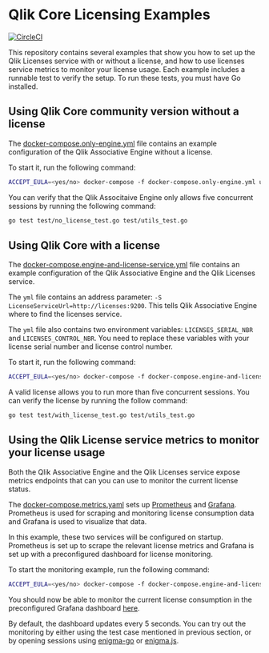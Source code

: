 # Qlik Core Licensing Examples

[![CircleCI](https://circleci.com/gh/qlik-oss/core-using-licenses.svg?style=shield)](https://circleci.com/gh/qlik-oss/core-using-licenses)

This repository contains several examples that show you how to set up the Qlik Licenses service with or without a license, and how to use licenses service metrics to monitor your license usage. Each example includes a runnable test to verify the setup. To run these tests, you must have Go installed.

## Using Qlik Core community version without a license

The [docker-compose.only-engine.yml](./docker-compose.only-engine) file contains an example configuration of the Qlik Associative Engine without a license.

To start it, run the following command:

```bash
ACCEPT_EULA=<yes/no> docker-compose -f docker-compose.only-engine.yml up -d
```

You can verify that the Qlik Associtaive Engine only allows five concurrent sessions by running the following command:

```bash
go test test/no_license_test.go test/utils_test.go
```

## Using Qlik Core with a license

The [docker-compose.engine-and-license-service.yml](./docker-compose.engine-and-license-service.yml) file contains an example configuration of the Qlik Associative Engine and the Qlik Licenses service.

The `yml` file contains an address parameter: `-S LicenseServiceUrl=http://licenses:9200`. This tells Qlik Associative Engine where to find the licenses service.

The `yml` file also contains two environment variables: `LICENSES_SERIAL_NBR` and `LICENSES_CONTROL_NBR`. You need to replace these variables with your license serial number and license control number.

To start it, run the following command:

```bash
ACCEPT_EULA=<yes/no> docker-compose -f docker-compose.engine-and-license-service.yml up -d
```

A valid license allows you to run more than five concurrent sessions. You can verify the license by running the follow command:

```bash
go test test/with_license_test.go test/utils_test.go
```

## Using the Qlik License service metrics to monitor your license usage

Both the Qlik Associative Engine and the Qlik Licenses service expose metrics endpoints that can you can use to monitor the current license status.

The [docker-compose.metrics.yaml](./docker-compose.metrics.yml) sets up [Prometheus](https://prometheus.io/) and [Grafana](https://grafana.com/). Prometheus is used for scraping and monitoring license consumption data and Grafana is used to visualize that data.

In this example, these two services will be configured on startup. Prometheus is set up to scrape the relevant license metrics and Grafana is set up with a preconfigured dashboard for license monitoring.

To start the monitoring example, run the following command:

```bash
ACCEPT_EULA=<yes/no> docker-compose -f docker-compose.engine-and-license-service.yml -f docker-compose.metrics.yml up -d
```

You should now be able to monitor the current license consumption in the preconfigured Grafana dashboard [here](http://localhost:3000/d/license_monitoring/qlik-core-licensing-monitoring?refresh=5s&orgId=1).

By default, the dashboard updates every 5 seconds. You can try out the monitoring by either using the test case mentioned in previous section, or by opening sessions using [enigma-go](https://github.com/qlik-oss/enigma-go) or [enigma.js](https://github.com/qlik-oss/enigma.js).
